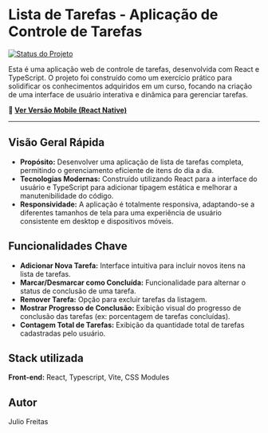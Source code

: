 # Lista de Tarefas - Aplicação de Controle de Tarefas

[![Status do Projeto](https://img.shields.io/badge/Status-Concluído-brightgreen)](https://github.com/JulioStars/Lista-de-Tarefas)

Esta é uma aplicação web de controle de tarefas, desenvolvida com React e TypeScript. O projeto foi construído como um exercício prático para solidificar os conhecimentos adquiridos em um curso, focando na criação de uma interface de usuário interativa e dinâmica para gerenciar tarefas.

**📱 [Ver Versão Mobile (React Native)](https://github.com/JulioStars/ToDo-Mobile)**

---

## Visão Geral Rápida

* **Propósito:** Desenvolver uma aplicação de lista de tarefas completa, permitindo o gerenciamento eficiente de itens do dia a dia.
* **Tecnologias Modernas:** Construído utilizando React para a interface do usuário e TypeScript para adicionar tipagem estática e melhorar a manutenibilidade do código.
* **Responsividade:** A aplicação é totalmente responsiva, adaptando-se a diferentes tamanhos de tela para uma experiência de usuário consistente em desktop e dispositivos móveis.

## Funcionalidades Chave

* **Adicionar Nova Tarefa:** Interface intuitiva para incluir novos itens na lista de tarefas.
* **Marcar/Desmarcar como Concluída:** Funcionalidade para alternar o status de conclusão de uma tarefa.
* **Remover Tarefa:** Opção para excluir tarefas da listagem.
* **Mostrar Progresso de Conclusão:** Exibição visual do progresso de conclusão das tarefas (ex: porcentagem de tarefas concluídas).
* **Contagem Total de Tarefas:** Exibição da quantidade total de tarefas cadastradas pelo usuário.

## Stack utilizada

**Front-end:** React, Typescript, Vite, CSS Modules

## Autor

Julio Freitas

